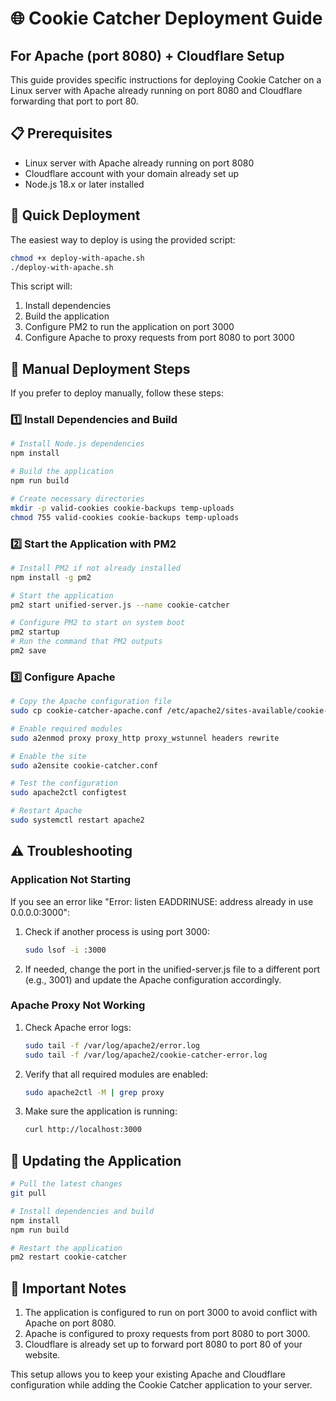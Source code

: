 # 🌐 Cookie Catcher Deployment Guide
## For Apache (port 8080) + Cloudflare Setup

This guide provides specific instructions for deploying Cookie Catcher on a Linux server with Apache already running on port 8080 and Cloudflare forwarding that port to port 80.

## 📋 Prerequisites

- Linux server with Apache already running on port 8080
- Cloudflare account with your domain already set up
- Node.js 18.x or later installed

## 🚀 Quick Deployment

The easiest way to deploy is using the provided script:

```bash
chmod +x deploy-with-apache.sh
./deploy-with-apache.sh
```

This script will:
1. Install dependencies
2. Build the application
3. Configure PM2 to run the application on port 3000
4. Configure Apache to proxy requests from port 8080 to port 3000

## 🔧 Manual Deployment Steps

If you prefer to deploy manually, follow these steps:

### 1️⃣ Install Dependencies and Build

```bash
# Install Node.js dependencies
npm install

# Build the application
npm run build

# Create necessary directories
mkdir -p valid-cookies cookie-backups temp-uploads
chmod 755 valid-cookies cookie-backups temp-uploads
```

### 2️⃣ Start the Application with PM2

```bash
# Install PM2 if not already installed
npm install -g pm2

# Start the application
pm2 start unified-server.js --name cookie-catcher

# Configure PM2 to start on system boot
pm2 startup
# Run the command that PM2 outputs
pm2 save
```

### 3️⃣ Configure Apache

```bash
# Copy the Apache configuration file
sudo cp cookie-catcher-apache.conf /etc/apache2/sites-available/cookie-catcher.conf

# Enable required modules
sudo a2enmod proxy proxy_http proxy_wstunnel headers rewrite

# Enable the site
sudo a2ensite cookie-catcher.conf

# Test the configuration
sudo apache2ctl configtest

# Restart Apache
sudo systemctl restart apache2
```

## ⚠️ Troubleshooting

### Application Not Starting

If you see an error like "Error: listen EADDRINUSE: address already in use 0.0.0.0:3000":

1. Check if another process is using port 3000:
   ```bash
   sudo lsof -i :3000
   ```

2. If needed, change the port in the unified-server.js file to a different port (e.g., 3001) and update the Apache configuration accordingly.

### Apache Proxy Not Working

1. Check Apache error logs:
   ```bash
   sudo tail -f /var/log/apache2/error.log
   sudo tail -f /var/log/apache2/cookie-catcher-error.log
   ```

2. Verify that all required modules are enabled:
   ```bash
   sudo apache2ctl -M | grep proxy
   ```

3. Make sure the application is running:
   ```bash
   curl http://localhost:3000
   ```

## 🔄 Updating the Application

```bash
# Pull the latest changes
git pull

# Install dependencies and build
npm install
npm run build

# Restart the application
pm2 restart cookie-catcher
```

## 📝 Important Notes

1. The application is configured to run on port 3000 to avoid conflict with Apache on port 8080.
2. Apache is configured to proxy requests from port 8080 to port 3000.
3. Cloudflare is already set up to forward port 8080 to port 80 of your website.

This setup allows you to keep your existing Apache and Cloudflare configuration while adding the Cookie Catcher application to your server.
